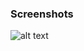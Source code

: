 ### Screenshots

![alt text](https://github.com/andreiseverin/WeaponMod-guns-backup/blob/main/wpn_garand/M1%20Garand.png?raw=true)